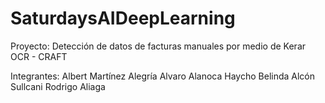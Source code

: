 # SaturdaysAIDeepLearning

Proyecto: Detección de datos de facturas manuales por medio de Kerar OCR - CRAFT


Integrantes:
Albert Martínez Alegría
Alvaro Alanoca Haycho
Belinda Alcón Sullcani
Rodrigo Aliaga

